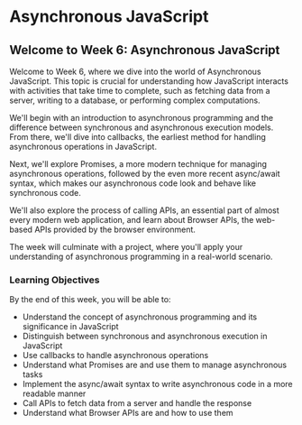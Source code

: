 # Asynchronous JavaScript

## Welcome to Week 6: Asynchronous JavaScript

Welcome to Week 6, where we dive into the world of Asynchronous JavaScript. This topic is crucial for understanding how JavaScript interacts with activities that take time to complete, such as fetching data from a server, writing to a database, or performing complex computations.

We'll begin with an introduction to asynchronous programming and the difference between synchronous and asynchronous execution models. From there, we'll dive into callbacks, the earliest method for handling asynchronous operations in JavaScript. 

Next, we'll explore Promises, a more modern technique for managing asynchronous operations, followed by the even more recent async/await syntax, which makes our asynchronous code look and behave like synchronous code.

We'll also explore the process of calling APIs, an essential part of almost every modern web application, and learn about Browser APIs, the web-based APIs provided by the browser environment.

The week will culminate with a project, where you'll apply your understanding of asynchronous programming in a real-world scenario.

### Learning Objectives

By the end of this week, you will be able to:

* Understand the concept of asynchronous programming and its significance in JavaScript
* Distinguish between synchronous and asynchronous execution in JavaScript
* Use callbacks to handle asynchronous operations
* Understand what Promises are and use them to manage asynchronous tasks
* Implement the async/await syntax to write asynchronous code in a more readable manner
* Call APIs to fetch data from a server and handle the response
* Understand what Browser APIs are and how to use them